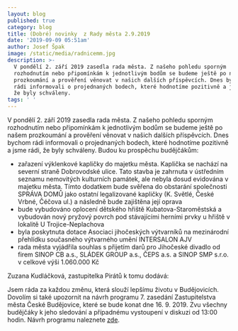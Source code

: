 ```yaml
---
layout: blog
published: true
category: blog
title: (Dobré) novinky  z Rady města 2.9.2019
date: '2019-09-09 05:51am'
author: Josef Špak
image: /static/media/radnicemm.jpg
description: >-
  V pondělí 2. září 2019 zasedla rada města. Z našeho pohledu sporným
  rozhodnutím nebo připomínkám k jednotlivým bodům se budeme ještě po našem
  prozkoumání a prověření věnovat v našich dalších příspěvcích. Dnes bychom, ale
  rádi informovali o projednaných bodech, které hodnotíme pozitivně a jsme rádi,
  že byly schváleny.
tags: ' '
---
```

V pondělí 2. září 2019 zasedla rada města. Z našeho pohledu sporným rozhodnutím nebo připomínkám k jednotlivým bodům se budeme ještě po našem prozkoumání a prověření věnovat v našich dalších příspěvcích. Dnes bychom rádi informovali o projednaných bodech, které hodnotíme pozitivně a jsme rádi, že byly schváleny. Budou ku prospěchu budějčákům: 

* zařazení výklenkové kapličky do majetku města. Kaplička se nachází na severní straně Dobrovodské ulice. Tato stavba je zahrnuta v ústředním seznamu nemovitých kulturních památek, ale nebyla dosud evidována v majetku města. Tímto dodatkem bude svěřena do obstarání společnosti SPRÁVA DOMŮ jako ostatní legalizované kapličky (K. Světlé, České Vrbné, Čéčova ul.) a následně bude zajištěna její oprava
* bude vybudováno oplocení dětského hřiště Kubatova-Staroměstská a vybudován nový pryžový povrch pod stávajícími herními prvky u hřiště v lokalitě U Trojice-Neplachova
* byla poskytnuta dotace Asociaci jihočeských výtvarníků na mezinárodní přehlídku současného výtvarného umění INTERSALON AJV
* rada města vyjádřila souhlas s přijetím darů pro Jihočeské divadlo od firem SINOP CB a.s., SLÁDEK GROUP a.s., ČEPS a.s. a SINOP SMP s.r.o. v celkové výši 1.060.000 Kč



Zuzana Kudláčková, zastupitelka Pirátů k tomu dodává:

Jsem ráda za každou změnu, která slouží lepšímu životu v Budějovicích. Dovolím si také upozornit na návrh programu 7. zasedání Zastupitelstva města České Budějovice, které se bude konat dne 16. 9. 2019. Zvu všechny budějčáky k jeho sledování a případnému vystoupení v diskuzi od 13:00 hodin. Návrh programu naleznete [zde](https://cb.pirati.cz/static/program-zastupitelstva-16-9.pdf).
